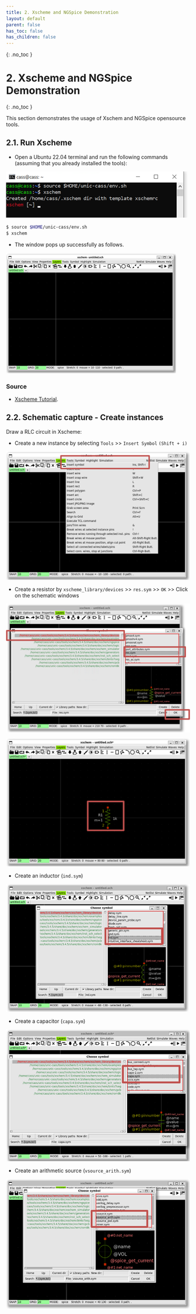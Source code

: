 ```yaml
---
title: 2. Xscheme and NGSpice Demonstration
layout: default
parent: false
has_toc: false
has_children: false
---
```

{: .no_toc }
# 2. Xscheme and NGSpice Demonstration

{: .no_toc }

<!-- <details open markdown="block">
  <summary>
    Table of contents
  </summary>
  {: .text-delta }
- TOC
{:toc}
</details> -->

This section demonstrates the usage of Xschem and NGSpice opensource tools.

## 2.1. Run Xscheme

- Open a Ubuntu 22.04 terminal and run the following commands (assuming that you already installed the tools):

![](images/2.1-command_view.png)

```sh
$ source $HOME/unic-cass/env.sh
$ xschem
```

- The window pops up successfully as follows.

![](images/2.2-xschem_main_window.png)

### Source

- [Xscheme Tutorial](https://xschem.sourceforge.io/stefan/xschem_man/tutorial_run_simulation.html).


## 2.2. Schematic capture - Create instances

Draw a RLC circuit in Xscheme:

- Create a new instance by selecting `Tools` >> `Insert Symbol` ``(Shift + i)``

![](images/2.3-insert_symbol.png)

- Create a resistor by `xscheme_library/devices` >> `res.sym` >> `OK` >> Click on the schematic windows

![](images/2.4-library_manager.png)

![](images/2.5-res_symbol.png)

- Create an inductor (``ind.sym``)

![](images/2.6-create_inductor.png)

- Create a capacitor (``capa.sym``)

![](images/2.7-create_capacitor.png)

- Create an arithmetic source (``vsource_arith.sym``)

![](images/2.8-create_arithmetic_symbol.png)
